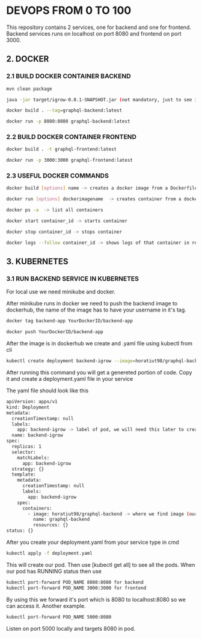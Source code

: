 # DEVOPS FROM 0 TO 100

This repository contains 2 services, one for backend and one for frontend.
Backend services runs on localhost on port 8080 and frontend on port 3000.

## 2. DOCKER
### 2.1 BUILD DOCKER CONTAINER BACKEND

```bash
mvn clean package

java -jar target/igrow-0.0.1-SNAPSHOT.jar (not mandatory, just to see if the app runs)

docker build . --tag=graphql-backend:latest

docker run -p 8080:8080 graphql-backend:latest
```
### 2.2 BUILD DOCKER CONTAINER FRONTEND
```bash
docker build . -t graphql-frontend:latest 

docker run -p 3000:3000 graphql-frontend:latest
```

### 2.3 USEFUL DOCKER COMMANDS
```bash
docker build [options] name -> creates a docker image from a Dockerfile with name choosed by you

docker run [options] dockerimagename  -> creates container from a docker image

docker ps -a  -> list all containers

docker start container_id -> starts container

docker stop container_id -> stops container

docker logs --follow container_id -> shows logs of that container in real time
```

## 3. KUBERNETES
### 3.1 RUN BACKEND SERVICE IN KUBERNETES
For local use we need minikube and docker. 

After minikube runs in docker we need to push the backend image to dockerhub, the name of the image has to have your username in it's tag.

```bash
docker tag backend-app YourDockerID/backend-app

docker push YourDockerID/backend-app
```

After the image is in dockerhub we create and .yaml file using kubectl from cli

```bash
kubectl create deployment backend-igrow --image=horatiut98/graphql-backend --dry-run -o=yaml
```

After running this command you will get a genereted portion of code. Copy it and create a deployment.yaml file in your service

The yaml file should look like this

```bash
apiVersion: apps/v1
kind: Deployment 
metadata:
  creationTimestamp: null
  labels:
    app: backend-igrow -> label of pod, we will need this later to create a service
  name: backend-igrow
spec:
  replicas: 1
  selector:
    matchLabels:
      app: backend-igrow
  strategy: {}
  template:
    metadata:
      creationTimestamp: null
      labels:
        app: backend-igrow
    spec:
      containers:
        - image: horatiut98/graphql-backend -> where we find image (our dockerId) + image name = image from where we created the pod
          name: graphql-backend
          resources: {}
status: {}
```

After you create your deployment.yaml from your service type in cmd

```bash
kubectl apply -f deployment.yaml
```
This will create our pod.
Then use [kubectl get all] to see all the pods. When our pod has RUNNING status then use 

```bash
kubectl port-forward POD_NAME 8080:8080 for backend
kubectl port-forward POD_NAME 3000:3000 for frontend
```

By using this we forward it's port which is 8080 to localhost:8080 so we can access it.
Another example.

```bash
kubectl port-forward POD_NAME 5000:8080
```

Listen on port 5000 locally and targets 8080 in pod.
